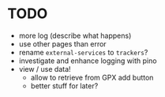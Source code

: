 # TODO

- more log (describe what happens)
- use other pages than error
- rename `external-services` to `trackers`?
- investigate and enhance logging with pino
- view / use data!
  - allow to retrieve from GPX add button
  - better stuff for later?
